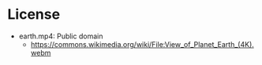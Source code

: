# License

- earth.mp4: Public domain
  - https://commons.wikimedia.org/wiki/File:View_of_Planet_Earth_(4K).webm
